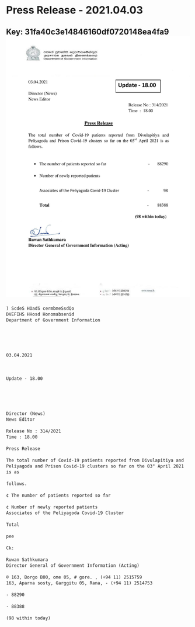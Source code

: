 # Press Release - 2021.04.03 
Key: 31fa40c3e14846160df0720148ea4fa9 
![img](img/31fa40c3e14846160df0720148ea4fa9.jpg)
---
```
) ScdeS HOadS cermbmeSsdQo
DVEFIHS HHosd Honomabsenid
Department of Government Information

 

 

03.04.2021

 

Update - 18.00

 

 

Director (News)
News Editor

Release No : 314/2021
Time : 18.00

Press Release

The total number of Covid-19 patients reported from Divulapitiya and
Peliyagoda and Prison Covid-19 clusters so far on the 03" April 2021 is as

follows.

¢ The number of patients reported so far

¢ Number of newly reported patients
Associates of the Peliyagoda Covid-19 Cluster

Total

pee

Ck:

Ruwan Sathkumara
Director General of Government Information (Acting)

© 163, Borgo B00, ome 05, # gore. , (+94 11) 2515759
163, Aparna sosty, Garggitu 05, Rana, - (+94 11) 2514753

- 88290

- 88388

(98 within today)

```

